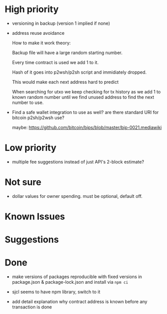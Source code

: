 # High priority

- versioning in backup (version 1 implied if none)

- address reuse avoidance

  How to make it work theory:

  Backup file will have a large random starting number.

  Every time contract is used we add 1 to it.

  Hash of it goes into p2wsh/p2sh script and immidiately dropped.

  This would make each next address hard to predict

  When searching for utxo we keep checking for tx history as we add 1 to known random number until we find unused address to find the next number to use.

- Find a safe wallet integration to use as well? are there standard URI for bitcoin p2sh/p2wsh use?

  maybe:
  https://github.com/bitcoin/bips/blob/master/bip-0021.mediawiki


# Low priority

- multiple fee suggestions instead of just API's 2-block estimate?

# Not sure

- dollar values for owner spending. must be optional, default off.

# Known Issues

# Suggestions

# Done

- make versions of packages reproducible with fixed versions in package.json & package-lock.json and install via `npm ci`

- sjcl seems to have npm library, switch to it

- add detail explanation why contract address is known before any transaction is done
